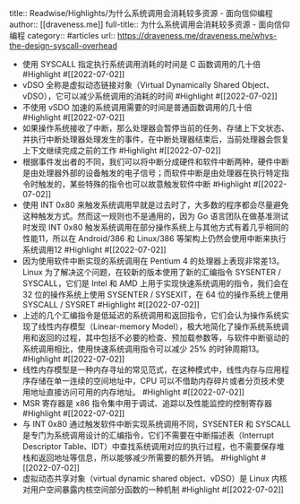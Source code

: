 title:: Readwise/Highlights/为什么系统调用会消耗较多资源 - 面向信仰编程
author:: [[draveness.me]]
full-title:: 为什么系统调用会消耗较多资源 - 面向信仰编程
category:: #articles
url:: https://draveness.me/draveness.me/whys-the-design-syscall-overhead

- 使用 SYSCALL 指定执行系统调用消耗的时间是 C 函数调用的几十倍 #Highlight #[[2022-07-02]]
- vDSO 全称是虚拟动态链接对象（Virtual Dynamically Shared Object、vDSO），它可以减少系统调用的消耗的时间 #Highlight #[[2022-07-02]]
- 不使用 vSDO 加速的系统调用需要的时间是普通函数调用的几十倍 #Highlight #[[2022-07-02]]
- 如果操作系统接收了中断，那么处理器会暂停当前的任务、存储上下文状态、并执行中断处理器处理发生的事件，在中断处理器结束后，当前处理器会恢复上下文继续完成之前的工作 #Highlight #[[2022-07-02]]
- 根据事件发出者的不同，我们可以将中断分成硬件和软件中断两种，硬件中断是由处理器外部的设备触发的电子信号；而软件中断是由处理器在执行特定指令时触发的，某些特殊的指令也可以故意触发软件中断 #Highlight #[[2022-07-02]]
- 使用 INT 0x80 来触发系统调用早就是过去时了，大多数的程序都会尽量避免这种触发方式。然而这一规则也不是通用的，因为 Go 语言团队在做基准测试时发现 INT 0x80 触发系统调用在部分操作系统上与其他方式有着几乎相同的性能11，所以在 Android/386 和 Linux/386 等架构上仍然会使用中断来执行系统调用12 #Highlight #[[2022-07-02]]
- 因为使用软件中断实现的系统调用在 Pentium 4 的处理器上表现非常差13。Linux 为了解决这个问题，在较新的版本使用了新的汇编指令 SYSENTER / SYSCALL，它们是 Intel 和 AMD 上用于实现快速系统调用的指令，我们会在 32 位的操作系统上使用 SYSENTER / SYSEXIT，在 64 位的操作系统上使用 SYSCALL / SYSRET #Highlight #[[2022-07-02]]
- 上述的几个汇编指令是低延迟的系统调用和返回指令，它们会认为操作系统实现了线性内存模型（Linear-memory Model），极大地简化了操作系统系统调用和返回的过程，其中包括不必要的检查、预加载参数等，与软件中断驱动的系统调用相比，使用快速系统调用指令可以减少 25% 的时钟周期13。 #Highlight #[[2022-07-02]]
- 线性内存模型是一种内存寻址的常见范式，在这种模式中，线性内存与应用程序存储在单一连续的空间地址中，CPU 可以不借助内存碎片或者分页技术使用地址直接访问可用的内存地址。 #Highlight #[[2022-07-02]]
- MSR 寄存器是 x86 指令集中用于调试、追踪以及性能监控的控制寄存器 #Highlight #[[2022-07-02]]
- 与 INT 0x80 通过触发软件中断实现系统调用不同，SYSENTER 和 SYSCALL 是专门为系统调用设计的汇编指令，它们不需要在中断描述表（Interrupt Descriptor Table、IDT）中查找系统调用对应的执行过程，也不需要保存堆栈和返回地址等信息，所以能够减少所需要的额外开销。 #Highlight #[[2022-07-02]]
- 虚拟动态共享对象（virtual dynamic shared object、vDSO）是 Linux 内核对用户空间暴露内核空间部分函数的一种机制 #Highlight #[[2022-07-02]]